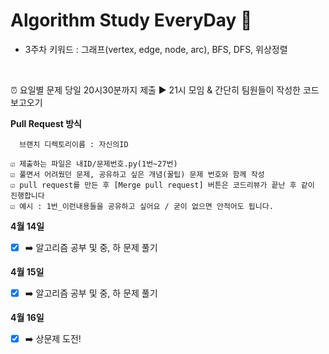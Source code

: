 # Algorithm Study EveryDay   🤙

+ 3주차 키워드 : 그래프(vertex, edge, node, arc), BFS, DFS, 위상정렬

</br>

⏰ 요일별 문제 당일 20시30분까지 제출 ▶️ 21시 모임 & 간단히 팀원들이 작성한 코드 보고오기  </br>


__Pull Request 방식</br>__
~~~
  브랜치 디렉토리이름 : 자신의ID
  
☑️ 제출하는 파일은 내ID/문제번호.py(1번~27번)
☑️ 풀면서 어려웠던 문제, 공유하고 싶은 개념(꿀팁) 문제 번호와 함께 작성
☑️ pull request를 만든 후 [Merge pull request] 버튼은 코드리뷰가 끝난 후 같이 진행합니다
☑️ 예시 : 1번_이런내용들을 공유하고 싶어요 / 굳이 없으면 안적어도 됩니다.
~~~

__4월 14일__
- [x] ➡️ 알고리즘 공부 및 중, 하 문제 풀기

__4월 15일__
- [x] ➡️ 알고리즘 공부 및 중, 하 문제 풀기

__4월 16일__
- [x] ➡️ 상문제 도전!
